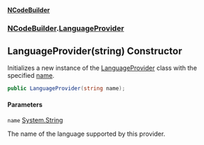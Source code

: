 #### [NCodeBuilder](index.md 'index')
### [NCodeBuilder](NCodeBuilder.md 'NCodeBuilder').[LanguageProvider](NCodeBuilder.LanguageProvider.md 'NCodeBuilder.LanguageProvider')

## LanguageProvider(string) Constructor

Initializes a new instance of the [LanguageProvider](NCodeBuilder.LanguageProvider.md 'NCodeBuilder.LanguageProvider') class with the  
specified [name](NCodeBuilder.LanguageProvider.LanguageProvider(string).md#NCodeBuilder.LanguageProvider.LanguageProvider(string).name 'NCodeBuilder.LanguageProvider.LanguageProvider(string).name').

```csharp
public LanguageProvider(string name);
```
#### Parameters

<a name='NCodeBuilder.LanguageProvider.LanguageProvider(string).name'></a>

`name` [System.String](https://docs.microsoft.com/en-us/dotnet/api/System.String 'System.String')

The name of the language supported by this provider.